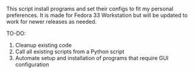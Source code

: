 This script install programs and set their configs to fit my personal preferences. It is made for Fedora 33 Workstation but will be updated to work for newer releases as needed.

TO-DO:
1. Cleanup existing code
2. Call all existing scripts from a Python script
3. Automate setup and installation of programs that require GUI configuration
